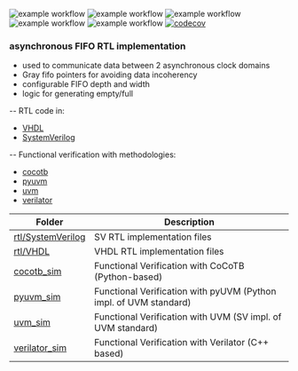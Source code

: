 ![example workflow](https://github.com/npatsiatzis/fifo_asynchronous/actions/workflows/regression.yml/badge.svg)
![example workflow](https://github.com/npatsiatzis/fifo_asynchronous/actions/workflows/formal.yml/badge.svg)
![example workflow](https://github.com/npatsiatzis/fifo_asynchronous/actions/workflows/regression_pyuvm.yml/badge.svg)
![example workflow](https://github.com/npatsiatzis/fifo_asynchronous/actions/workflows/coverage_pyuvm.yml/badge.svg)
![example workflow](https://github.com/npatsiatzis/fifo_asynchronous/actions/workflows/verilator_regression.yml/badge.svg)
[![codecov](https://codecov.io/gh/npatsiatzis/fifo_asynchronous/graph/badge.svg?token=JBHSSPL8B6)](https://codecov.io/gh/npatsiatzis/fifo_asynchronous)

### asynchronous FIFO RTL implementation


- used to communicate data between 2 asynchronous clock domains
- Gray fifo pointers for avoiding data incoherency
- configurable FIFO depth and width
- logic for generating empty/full


-- RTL code in:
- [VHDL](https://github.com/npatsiatzis/fifo_asynchronous/tree/main/rtl/VHDL)
- [SystemVerilog](https://github.com/npatsiatzis/fifo_asynchronous/tree/main/rtl/SystemVerilog)

-- Functional verification with methodologies:
- [cocotb](https://github.com/npatsiatzis/fifo_asynchronous/tree/main/cocotb_sim)
- [pyuvm](https://github.com/npatsiatzis/fifo_asynchronous/tree/main/pyuvm_sim)
- [uvm](https://github.com/npatsiatzis/fifo_asynchronous/tree/main/uvm_sim)
- [verilator](https://github.com/npatsiatzis/fifo_asynchronous/tree/main/verilator_sim)

| Folder | Description |
| ------ | ------ |
| [rtl/SystemVerilog](https://github.com/npatsiatzis/fifo_asynchronous/tree/main/rtl/SystemVerilog) | SV RTL implementation files |
| [rtl/VHDL](https://github.com/npatsiatzis/fifo_asynchronous/tree/main/rtl/VHDL) | VHDL RTL implementation files |
| [cocotb_sim](https://github.com/npatsiatzis/fifo_asynchronous/tree/main/cocotb_sim) | Functional Verification with CoCoTB (Python-based) |
| [pyuvm_sim](https://github.com/npatsiatzis/fifo_asynchronous/tree/main/pyuvm_sim) | Functional Verification with pyUVM (Python impl. of UVM standard) |
| [uvm_sim](https://github.com/npatsiatzis/fifo_asynchronous/tree/main/uvm_sim) | Functional Verification with UVM (SV impl. of UVM standard) |
| [verilator_sim](https://github.com/npatsiatzis/fifo_asynchronous/tree/main/verilator_sim) | Functional Verification with Verilator (C++ based) |


<!-- 
This is the tree view of the strcture of the repo.
<pre>
<font size = "2">
.
├── <font size = "4"><b><a href="https://github.com/npatsiatzis/fifo_asynchronous/tree/main/rtl">rtl</a></b> </font>
│   ├── <font size = "4"><a href="https://github.com/npatsiatzis/fifo_asynchronous/tree/main/rtl/SystemVerilog">SystemVerilog</a> </font>
│   │   └── SV files
│   └── <font size = "4"><a href="https://github.com/npatsiatzis/fifo_asynchronous/tree/main/rtl/VHDL">VHDL</a> </font>
│       └── VHD files
├── <font size = "4"><b><a href="https://github.com/npatsiatzis/fifo_asynchronous/tree/main/cocotb_sim">cocotb_sim</a></b></font>
│   ├── Makefile
│   └── python files
├── <font size = "4"><b><a 
 href="https://github.com/npatsiatzis/fifo_asynchronous/tree/main/pyuvm_sim">pyuvm_sim</a></b></font>
│   ├── Makefile
│   └── python files
├── <font size = "4"><b><a href="https://github.com/npatsiatzis/fifo_asynchronous/tree/main/uvm_sim">uvm_sim</a></b></font>
│   └── .zip file
└── <font size = "4"><b><a href="https://github.com/npatsiatzis/fifo_asynchronous/tree/main/verilator_sim">verilator_sim</a></b></font>
    ├── Makefile
    └── verilator tb

</pre> -->